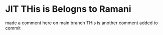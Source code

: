 # JIT THis is Belogns to Ramani
made a comment here on main branch
THis is another comment added to commit
